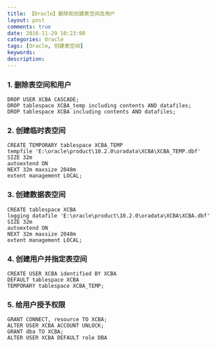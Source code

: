 ```yaml
---
title: 【Oracle】删除和创建表空间及用户
layout: post
comments: true
date: 2016-11-29 10:23:08
categories: Oracle
tags: [Oracle, 创建表空间]
keywords:
description:
---
```

### 1. 删除表空间和用户
```
DROP USER XCBA CASCADE;
DROP tablespace XCBA_temp including contents AND datafiles;
DROP tablespace XCBA including contents AND datafiles;
```
<!-- more -->
### 2. 创建临时表空间
```
CREATE TEMPORARY tablespace XCBA_TEMP 
tempfile 'E:\oracle\product\10.2.0\oradata\XCBA\XCBA_TEMP.dbf' 
SIZE 32m 
autoextend ON 
NEXT 32m maxsize 2048m 
extent management LOCAL;
```

### 3. 创建数据表空间
```
CREATE tablespace XCBA 
logging datafile 'E:\oracle\product\10.2.0\oradata\XCBA\XCBA.dbf' 
SIZE 32m 
autoextend ON 
NEXT 32m maxsize 2048m 
extent management LOCAL;
```

### 4. 创建用户并指定表空间
```
CREATE USER XCBA identified BY XCBA 
DEFAULT tablespace XCBA 
TEMPORARY tablespace XCBA_TEMP;
```

### 5. 给用户授予权限
```
GRANT CONNECT, resource TO XCBA;
ALTER USER XCBA ACCOUNT UNLOCK;
GRANT dba TO XCBA;
ALTER USER XCBA DEFAULT role DBA
```